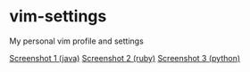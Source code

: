 # vim-settings
My personal vim profile and settings

[Screenshot 1 (java)](https://raw.githubusercontent.com/s-zeng/vim-settings/master/screenshot-java.png)
[Screenshot 2 (ruby)](https://raw.githubusercontent.com/s-zeng/vim-settings/master/screenshot-ruby.png)
[Screenshot 3 (python)](https://raw.githubusercontent.com/s-zeng/vim-settings/master/screenshot-python.png)
